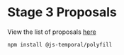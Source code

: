 # Stage 3 Proposals

View the list of proposals [here](https://github.com/tc39/proposals/blob/main/README.md)

```
npm install @js-temporal/polyfill
```
